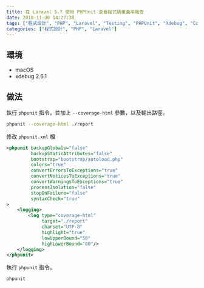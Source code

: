```yaml
---
title: 在 Laravel 5.7 使用 PHPUnit 查看程式碼覆蓋率報告
date: 2018-11-30 14:27:38
tags: ["程式設計", "PHP", "Laravel", "Testing", "PHPUnit", "Xdebug", "Code Coverage"]
categories: ["程式設計", "PHP", "Laravel"]
---
```


## 環境

- macOS
- xdebug 2.6.1

## 做法

執行 `phpunit` 指令，並加上 `--coverage-html` 參數，以及輸出路徑。

```BASH
phpunit --coverage-html ./report
```

修改 `phpunit.xml` 檔

```XML
<phpunit backupGlobals="false"
         backupStaticAttributes="false"
         bootstrap="bootstrap/autoload.php"
         colors="true"
         convertErrorsToExceptions="true"
         convertNoticesToExceptions="true"
         convertWarningsToExceptions="true"
         processIsolation="false"
         stopOnFailure="false"
         syntaxCheck="true"
>
    <logging>
        <log type="coverage-html"
             target="./report"
             charset="UTF-8"
             highlight="true"
             lowUpperBound="50"
             highLowerBound="80"/>
    </logging>
</phpunit>
```

執行 `phpunit` 指令。

```BASH
phpunit
```
